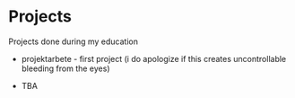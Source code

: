 # Projects
Projects done during my education

* projektarbete - first project (i do apologize if this creates uncontrollable bleeding from the eyes)

* TBA
	